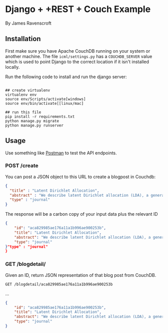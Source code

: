 #  Django + +REST + Couch Example

By James Ravenscroft

## Installation

First make sure you have Apache CouchDB running on your system or another
machine. The file `icml/settings.py` has a `COUCHDB_SERVER` value which is used
to point Django to the correct location if it isn't installed locally.

Run the following code to install and run the django server:

```

## create virtualenv
virtualenv env
source env/Scripts/activate[windows]
source env/bin/activate[[linux/mac]

## run this file
pip install -r requirements.txt
python manage.py migrate
python manage.py runserver
```

## Usage

Use something like [Postman](https://www.getpostman.com/docs/introduction) to
test the API endpoints.

### POST /create

You can post a JSON object to this URL to create a blogpost in Couchdb:

```json
{
  "title" : "Latent Dirichlet Allocation",
  "abstract" : "We describe latent Dirichlet allocation (LDA), a generative...",
  "type" : "journal"
}
```

The response will be a carbon copy of your input data plus the relevant ID

```json
{
    "id": "aca829985ae176a11a1b996ae900253b",
    "title": "Latent Dirichlet Allocation",
    "abstract": "We describe latent Dirichlet allocation (LDA), a generative...",
    "type": "journal"
}"type" : "journal"
}
```

### GET /blogdetail/<id>

Given an ID, return JSON representation of that blog post from CouchDB.

```
GET /blogdetail/aca829985ae176a11a1b996ae900253b
```

...

```json
{
    "id": "aca829985ae176a11a1b996ae900253b",
    "title": "Latent Dirichlet Allocation",
    "abstract": "We describe latent Dirichlet allocation (LDA), a generative...",
    "type": "journal"
}
```
